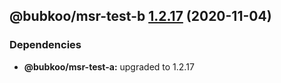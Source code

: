 ## @bubkoo/msr-test-b [1.2.17](https://github.com/bubkoo/monorepo-semantic-release/compare/@bubkoo/msr-test-b@1.2.16...@bubkoo/msr-test-b@1.2.17) (2020-11-04)





### Dependencies

* **@bubkoo/msr-test-a:** upgraded to 1.2.17
